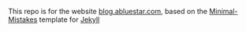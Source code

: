 This repo is for the website [blog.abluestar.com](https://blog.abluestar.com), based on the [Minimal-Mistakes](https://github.com/mmistakes/minimal-mistakes) template for [Jekyll](http://jekyllrb.com)
